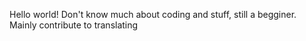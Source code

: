 Hello world!
Don't know much about coding and stuff, still a begginer.
Mainly contribute to translating
